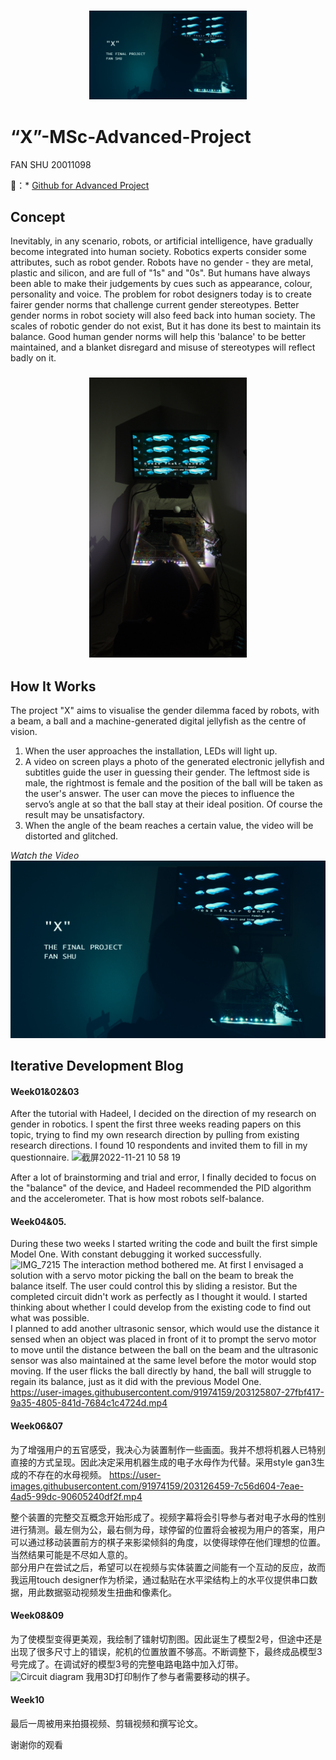 <h3 align="center">
 <img src="https://github.com/JOYFanShu/FanShu-MSc-Advanced-Project/blob/main/Cover.jpg" width="50%" height="50%"> 
</h3>

# “X”-MSc-Advanced-Project      
FAN SHU 20011098          
          
🔗：* [Github for Advanced Project](https://github.com/JOYFanShu/FanShu-MSc-Advanced-Project)
                                                 
## Concept
Inevitably, in any scenario, robots, or artificial intelligence, have gradually become integrated into human society. Robotics experts consider some attributes, such as robot gender. Robots have no gender - they are metal, plastic and silicon, and are full of "1s" and "0s". But humans have always been able to make their judgements by cues such as appearance, colour, personality and voice. The problem for robot designers today is to create fairer gender norms that challenge current gender stereotypes. Better gender norms in robot society will also feed back into human society.
The scales of robotic gender do not exist, But it has done its best to maintain its balance. Good human gender norms will help this 'balance' to be better maintained, and a blanket disregard and misuse of stereotypes will reflect badly on it.        
<h3 align="center">
<img src="https://github.com/JOYFanShu/FanShu-MSc-Advanced-Project/blob/main/Physical%20model/2142D225-9D78-4460-9D80-444D80E4E4B0-5026-000003B9BF09FA86.JPG" width="50%" height="50%">
</h3>

## How It Works        
The project "X" aims to visualise the gender dilemma faced by robots, with a beam, a ball and a machine-generated digital jellyfish as the centre of vision.
1. When the user approaches the installation, LEDs will light up.           
2. A video on screen plays a photo of the generated electronic jellyfish and subtitles guide the user in guessing their gender. The leftmost side is male, the rightmost is female and the position of the ball will be taken as the user's answer. The user can move the pieces to influence the servo’s angle at so that the ball stay at their ideal position. Of course the result may be unsatisfactory.               
3. When the angle of the beam reaches a certain value, the video will be distorted and glitched.   
                              
*Watch the Video*                              
[![Watch the Video](https://github.com/JOYFanShu/FanShu-MSc-Advanced-Project/blob/main/Cover.jpg)](https://youtu.be/ViRgSTNtf5M)     
                     
## Iterative Development Blog
#### Week01&02&03
After the tutorial with Hadeel, I decided on the direction of my research on gender in robotics. I spent the first three weeks reading papers on this topic, trying to find my own research direction by pulling from existing research directions. I found 10 respondents and invited them to fill in my questionnaire.
<img width="665" alt="截屏2022-11-21 10 58 19" src="https://user-images.githubusercontent.com/91974159/203123618-2fd27c46-a817-4984-b1c5-b54bf42bfee9.png" width="50%" height="50%">   
                    
After a lot of brainstorming and trial and error, I finally decided to focus on the "balance" of the device, and Hadeel recommended the PID algorithm and the accelerometer. That is how most robots self-balance.

#### Week04&05.     
During these two weeks I started writing the code and built the first simple Model One. With constant debugging it worked successfully.        
![IMG_7215](https://user-images.githubusercontent.com/91974159/203124831-f42bdf25-08fb-4203-bd34-71feb068f60a.jpg)
The interaction method bothered me. At first I envisaged a solution with a servo motor picking the ball on the beam to break the balance itself. The user could control this by sliding a resistor. But the completed circuit didn't work as perfectly as I thought it would. I started thinking about whether I could develop from the existing code to find out what was possible.                  
I planned to add another ultrasonic sensor, which would use the distance it sensed when an object was placed in front of it to prompt the servo motor to move until the distance between the ball on the beam and the ultrasonic sensor was also maintained at the same level before the motor would stop moving. If the user flicks the ball directly by hand, the ball will struggle to regain its balance, just as it did with the previous Model One.    
https://user-images.githubusercontent.com/91974159/203125807-27fbf417-9a35-4805-841d-7684c1c4724d.mp4
                             
#### Week06&07 
为了增强用户的五官感受，我决心为装置制作一些画面。我并不想将机器人已特别直接的方式呈现。因此决定采用机器生成的电子水母作为代替。采用style gan3生成的不存在的水母视频。
https://user-images.githubusercontent.com/91974159/203126459-7c56d604-7eae-4ad5-99dc-90605240df2f.mp4
                                                        
整个装置的完整交互概念开始形成了。视频字幕将会引导参与者对电子水母的性别进行猜测。最左侧为公，最右侧为母，球停留的位置将会被视为用户的答案，用户可以通过移动装置前方的棋子来影梁倾斜的角度，以使得球停在他们理想的位置。当然结果可能是不尽如人意的。     
部分用户在尝试之后，希望可以在视频与实体装置之间能有一个互动的反应，故而我运用touch designer作为桥梁，通过黏贴在水平梁结构上的水平仪提供串口数据，用此数据驱动视频发生扭曲和像素化。


#### Week08&09
为了使模型变得更美观，我绘制了镭射切割图。因此诞生了模型2号，但途中还是出现了很多尺寸上的错误，舵机的位置放置不够高。不断调整下，最终成品模型3号完成了。在调试好的模型3号的完整电路电路中加入灯带。    
![Circuit diagram](https://user-images.githubusercontent.com/91974159/203124033-38e42f62-1938-42f6-8903-23974646b835.jpg)
 我用3D打印制作了参与者需要移动的棋子。        
      
#### Week10
最后一周被用来拍摄视频、剪辑视频和撰写论文。

谢谢你的观看
